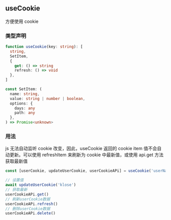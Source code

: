 ## useCookie

方便使用 cookie

### 类型声明

```typescript
function useCookie(key: string): [
  string,
  SetItem,
  {
    get: () => string
    refresh: () => void
  },
]

const SetItem: (
  name: string,
  value: string | number | boolean,
  options: {
    days: any
    path: any
  },
) => Promise<unknown>
```

### 用法

js 无法自动监听 cookie 改变，因此，useCookie 返回的 cookie item 值不会自动更新。可以使用 refreshItem 来刷新为 cookie 中最新值，或使用 api.get 方法获取最新值

```javascript
const [userCookie, updateUserCookie, userCookieAPi] = useCookie('userName')

// 设置值
await updateUserCookie('klose')
// 获取最新
userCookieAPi.get()
// 刷新userCookie数据
userCookieAPi.refresh()
// 删除userCookie数据
userCookieAPi.delete()
```
